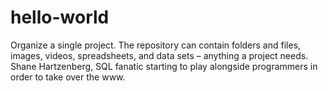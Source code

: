 # hello-world
Organize a single project. The repository can contain folders and files, images, videos, spreadsheets, and data sets – anything a project needs.
Shane Hartzenberg, SQL fanatic starting to play alongside programmers in order to take over the www.
